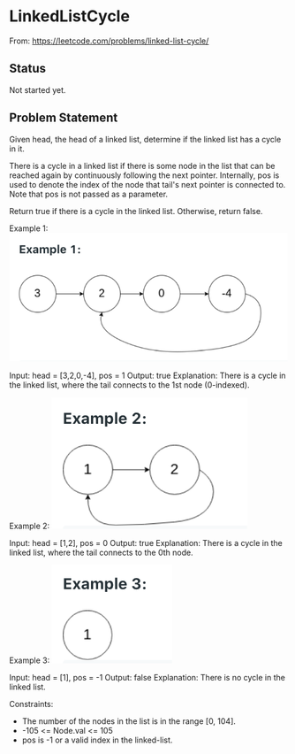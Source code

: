 # LinkedListCycle

From: https://leetcode.com/problems/linked-list-cycle/

## Status
Not started yet.

## Problem Statement
Given head, the head of a linked list, determine if the linked list has a cycle in it.

There is a cycle in a linked list if there is some node in the list that can be reached again by continuously following the next pointer. Internally, pos is used to denote the index of the node that tail's next pointer is connected to. Note that pos is not passed as a parameter.

Return true if there is a cycle in the linked list. Otherwise, return false.

 

Example 1:
![Image of Example 1](./assets/Example1.png)

Input: head = [3,2,0,-4], pos = 1
Output: true
Explanation: There is a cycle in the linked list, where the tail connects to the 1st node (0-indexed).

Example 2:
![Image of Example 2](./assets/Example2.png)

Input: head = [1,2], pos = 0
Output: true
Explanation: There is a cycle in the linked list, where the tail connects to the 0th node.

Example 3:
![Image of Example 3](./assets/Example3.png)

Input: head = [1], pos = -1
Output: false
Explanation: There is no cycle in the linked list.
 

Constraints:
* The number of the nodes in the list is in the range [0, 104].
* -105 <= Node.val <= 105
* pos is -1 or a valid index in the linked-list.